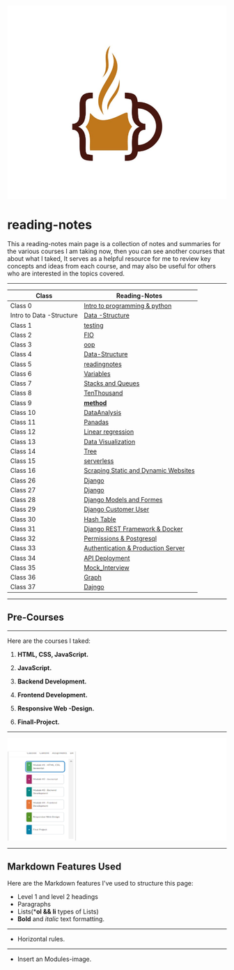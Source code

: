 
![lcmd IMG](code-coffee.jpg)

 # reading-notes

This a reading-notes main page is a collection of notes and summaries for the various courses I am taking now, then you can see another courses that about what I taked, It serves as a helpful resource for me to review key concepts and ideas from each course, and may also be useful for others who are interested in the topics covered.
****
|Class |Reading-Notes|
|---------|--------|
|Class 0|[Intro to programming & python](./Class-00/Indixing.md) |
|Intro to Data -Structure|[Data -Structure](Data-Structure.md) |
|Class 1|[testing](./Class-01/Indixing.md)|
|Class 2|[FIO](./Class-02//Indexing.md)|
|Class 3|[oop](./Class-03/Indixing.md)||
|Class 4|[Data-Structure](./Class-04/Datastructure.md )|
|Class 5|[readingnotes](./Class-05/readme.md)|
|Class 6|[Variables](./Class-06/notes.md)|
|Class 7|[Stacks and Queues](./Class-07/datastructure.md)|
|Class 8|[TenThousand](./Class-08/Tenthousand.md)|
|Class 9|[__method__](./Class-09/reading9.md)|
|Class 10|[DataAnalysis](./Class-10/DataAnalysis.md)|
|Class 11|[Panadas](./Class-11/Pandas.md)|
|Class 12|[Linear regression](./Class-12/Linear_regClas.md)|
|Class 13|[Data Visualization](./Class-13/DataVisualization.md)|
|Class 14|[Tree](./Class-14/Tree.md)|
|Class 15|[serverless](./Class-15/serverless.md)|
|Class 16|[Scraping Static and Dynamic Websites](./Class-16/web.md)|
|Class 26|[Django](./Class-26/Django.md)|
|Class 27|[Django](./Class-27/Django2.md)|
|Class 28|[Django Models and Formes](./Class-28/forms.md)|
|Class 29|[Django Customer User](./Class-29/djcuser.md)|
|Class 30|[Hash Table](./Class-30/hash.md)|
|Class 31|[Django REST Framework & Docker ](./Class-31/Docker.md)|
|Class 32|[Permissions & Postgresql ](./Class-32/DRF.md)|
|Class 33|[Authentication & Production Server ](./Class-33/json.md)|
|Class 34|[ API Deployment ](./Class-34/APIDeployment.md)|
|Class 35|[Mock_Interview](./Class-35/MockInterview.md)|
|Class 36|[Graph](./Class-36/Graph.md)|
|Class 37|[Dajngo](./Class-37/django.md)|

***********
## Pre-Courses 
-------------------------
Here are the courses I taked:

1. **HTML, CSS, JavaScript.**

2. **JavaScript.**
3. **Backend Development.**
4. **Frontend  Development.**
5. **Responsive Web -Design.**
6. **Finall-Project.**
*********
![Modules picture](ltuc.png)
*****************

## Markdown Features Used
Here are the Markdown features I've used to structure this page:

- Level 1 and level 2 headings
- Paragraphs
- Lists(***ol && li** types of Lists)
- **Bold** and *italic* text formatting.
-------
- Horizontal rules.
*******
- Insert an Modules-image.